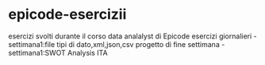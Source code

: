 # epicode-esercizii
esercizi svolti durante il corso data analalyst di Epicode
esercizi giornalieri
-settimana1:file tipi di dato,xml,json,csv 
progetto di fine settimana
-settimana1:SWOT Analysis ITA

